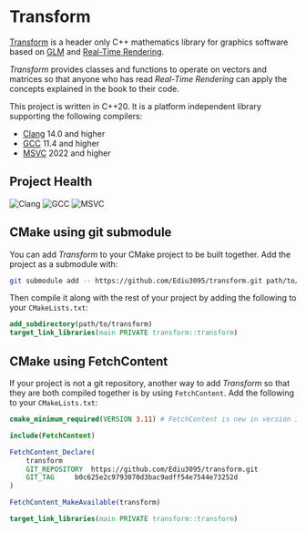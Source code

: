 # Transform

[Transform](https://github.com/Ediu3095/transform) is a header only C++ mathematics library for graphics software based on [GLM](https://github.com/g-truc/glm) and [Real-Time Rendering](https://www.realtimerendering.com/).

*Transform* provides classes and functions to operate on vectors and matrices so that anyone who has read *Real-Time Rendering* can apply the concepts explained in the book to their code.

This project is written in C++20. It is a platform independent library supporting the following compilers:

- [Clang](https://llvm.org/) 14.0 and higher
- [GCC](https://gcc.gnu.org/) 11.4 and higher
- [MSVC](https://visualstudio.microsoft.com/) 2022 and higher

## Project Health

![Clang](https://github.com/Ediu3095/transform/actions/workflows/clang.yml/badge.svg) ![GCC](https://github.com/Ediu3095/transform/actions/workflows/gcc.yml/badge.svg) ![MSVC](https://github.com/Ediu3095/transform/actions/workflows/msvc.yml/badge.svg)

## CMake using git submodule

You can add *Transform* to your CMake project to be built together. Add the project as a submodule with:

```bash
git submodule add -- https://github.com/Ediu3095/transform.git path/to/transform
```

Then compile it along with the rest of your project by adding the following to your `CMakeLists.txt`:

```cmake
add_subdirectory(path/to/transform)
target_link_libraries(main PRIVATE transform::transform)
```

## CMake using FetchContent

If your project is not a git repository, another way to add *Transform* so that they are both compiled together is by using `FetchContent`. Add the following to your `CMakeLists.txt`:

```cmake
cmake_minimum_required(VERSION 3.11) # FetchContent is new in version 3.11.

include(FetchContent)

FetchContent_Declare(
	transform
	GIT_REPOSITORY	https://github.com/Ediu3095/transform.git
	GIT_TAG 	b0c625e2c9793070d3bac9adff54e7544e73252d
)

FetchContent_MakeAvailable(transform)

target_link_libraries(main PRIVATE transform::transform)
```
